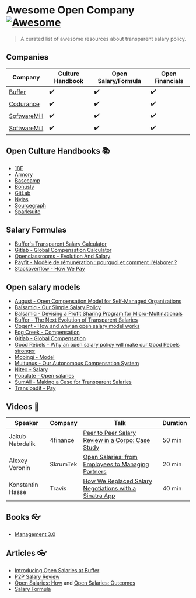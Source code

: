 # Awesome Open Company [![Awesome](https://cdn.rawgit.com/sindresorhus/awesome/d7305f38d29fed78fa85652e3a63e154dd8e8829/media/badge.svg)](https://github.com/sindresorhus/awesome)

> A curated list of awesome resources about transparent salary policy.

## Companies

| Company  | Culture Handbook  | Open Salary/Formula  |  Open Financials |  
|---|---|---|---|
| [Buffer](https://buffer.com/about)  | ✔️  | ✔️  | ✔️  |   
| [Codurance](https://codurance.com/about-us/our-story/)  | ✔️  |  ✔️ |  ✔️ |   
| [SoftwareMill](https://softwaremill.com/culture-of-remote-company/) | ✔️  | ✔️  | ✔️  |   
| [SoftwareMill](https://softwaremill.com/culture-of-remote-company/) | ✔️  | ✔️  | ✔️  |   

## Open Culture Handbooks 📚 

- [18F](https://github.com/18F/handbook)
- [Armory](https://www.armory.io/blog/how-armory-iterates)
- [Basecamp](https://github.com/basecamp/handbook)
- [Bonusly](https://github.com/bonusly/un-handbook)
- [GitLab](https://about.gitlab.com/handbook)
- [Nylas](https://github.com/nylas/handbook)
- [Sourcegraph](https://about.sourcegraph.com/handbook)
- [Sparksuite](https://handbook.sparksuite.com)

## Salary Formulas
* [Buffer's Transparent Salary Calculator](https://buffer.com/salary)
* [Gitlab - Global Compensation Calculator](https://about.gitlab.com/2018/03/23/gitlabs-global-compensation-calculator-the-next-iteration)
* [Openclassrooms - Evolution And Salary](https://openclassrooms.com/en/courses/3851206-how-do-we-work-at-openclassrooms/6523261-evolution-and-salary)
* [Payfit - Modèle de rémunération : pourquoi et comment l'élaborer ?](https://blog.payfit.com/modele-de-remuneration.html)
* [Stackoverflow - How We Pay](https://stackoverflow.com/company/salary/calculator)


## Open salary models

* [August - Open Compensation Model for Self-Managed Organizations](https://medium.com/21st-century-organizational-development/the-august-open-compensation-model-for-self-managed-organizations-69f2c5d9649c)
* [Balsamiq - Our Simple Salary Policy](https://blog.balsamiq.com/salary)
* [Balsamiq - Devising a Profit Sharing Program for Micro-Multinationals](https://blog.balsamiq.com/profitsharing)
* [Buffer - The Next Evolution of Transparent Salaries](https://open.buffer.com/salary-formula)
* [Cogent - How and why an open salary model works](https://cogent.co/blog/how-and-why-an-open-salary-model-works)
* [Fog Creek - Compensation](https://www.joelonsoftware.com/2000/08/30/fog-creek-compensation/)
* [Gitlab - Global Compensation](https://about.gitlab.com/handbook/people-operations/global-compensation)
* [Good Rebels - Why an open salary policy will make our Good Rebels stronger](https://www.goodrebels.com/why-an-open-salary-policy-will-make-our-good-rebels-stronger)
* [Mobingi - Model](https://medium.com/@waylandzhang/open-salary-model-at-mobingi-41b728d73e7e)
* [Multunus - Our Autonomous Compensation System](https://github.com/multunus/Open-Playbook#compensation-system)
* [Niteo - Salary](https://github.com/niteoweb/handbook/blob/master/5_People/salary.md)
* [Populate - Open salaries](https://medium.com/populate-blog/open-salaries-at-populate-be15df504535)
* [SumAll - Making a Case for Transparent Salaries](https://blog.sumall.com/journal/making-a-case-for-transparent-salaries.html)
* [Transloadit - Pay](https://transloadit.com/jobs/#pay)

## Videos 🍿


| Speaker         |Company   | Talk | Duration |
|---|---|---|---|
| Jakub Nabrdalik | 4finance  | [Peer to Peer Salary Review in a Corpo: Case Study](https://www.youtube.com/watch?v=vQMYjpjpelg)  | 50 min |
| Alexey Voronin |SkrumTek | [Open Salaries: from Employees to Managing Partners](https://www.youtube.com/watch?v=P7_dq2YiHJ8) | 20 min |
| Konstantin Hasse | Travis | [How We Replaced Salary Negotiations with a Sinatra App](https://www.youtube.com/watch?v=N8u9H6JDAzo) | 40 min|


## Books  👓
- [Management 3.0](https://www.amazon.com/Management-3-0-Developers-Developing-Addison-Wesley/dp/0321712471/?tag=sizovs-20)

## Articles 👓
- [Introducing Open Salaries at Buffer](https://buffer.com/resources/introducing-open-salaries-at-buffer-including-our-transparent-formula-and-all-individual-salaries/)
- [P2P Salary Review](http://blog.solidcraft.eu/2015/11/p2p-salary-review.html)
- [Open Salaries: How](https://blog.lunarlogic.io/2015/open-salaries-how/) and [Open Salaries: Outcomes](https://blog.lunarlogic.io/2016/open-salaries-outcomes/)
- [Salary Formula](https://management30.com/practice/salary-formula/)
